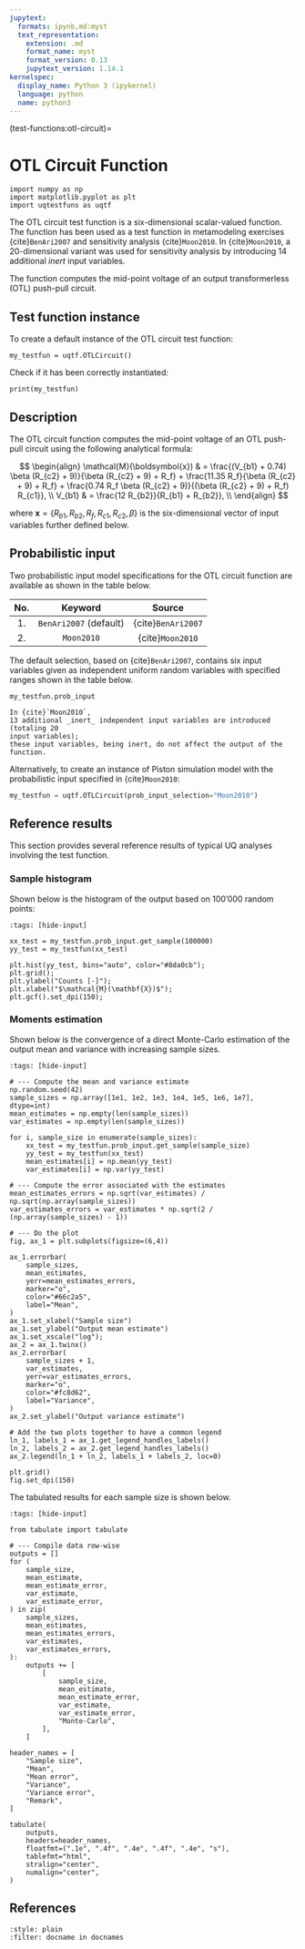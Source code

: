 ```yaml
---
jupytext:
  formats: ipynb,md:myst
  text_representation:
    extension: .md
    format_name: myst
    format_version: 0.13
    jupytext_version: 1.14.1
kernelspec:
  display_name: Python 3 (ipykernel)
  language: python
  name: python3
---
```


(test-functions:otl-circuit)=
# OTL Circuit Function

```{code-cell} ipython3
import numpy as np
import matplotlib.pyplot as plt
import uqtestfuns as uqtf
```

The OTL circuit test function is a six-dimensional scalar-valued function.
The function has been used as a test function in metamodeling exercises
{cite}`BenAri2007` and sensitivity analysis {cite}`Moon2010`.
In {cite}`Moon2010`, a 20-dimensional variant was used for sensitivity analysis
by introducing 14 additional _inert_ input variables.

The function computes the mid-point voltage of an output transformerless (OTL)
push-pull circuit.

## Test function instance

To create a default instance of the OTL circuit test function:

```{code-cell} ipython3
my_testfun = uqtf.OTLCircuit()
```

Check if it has been correctly instantiated:

```{code-cell} ipython3
print(my_testfun)
```

## Description

The OTL circuit function computes the mid-point voltage of an OTL push-pull
circuit using the following analytical formula:

$$
\begin{align}
	\mathcal{M}(\boldsymbol{x}) & = \frac{(V_{b1} + 0.74) \beta (R_{c2} + 9)}{\beta (R_{c2} + 9) + R_f} + \frac{11.35 R_f}{\beta (R_{c2} + 9) + R_f} + \frac{0.74 R_f \beta (R_{c2} + 9)}{(\beta (R_{c2} + 9) + R_f) R_{c1}}, \\
	V_{b1} & = \frac{12 R_{b2}}{R_{b1} + R_{b2}}, \\
\end{align}
$$

where $\boldsymbol{x} = \{ R_{b1}, R_{b2}, R_f, R_{c1}, R_{c2}, \beta \}$ is
the six-dimensional vector of input variables further defined below.

## Probabilistic input

Two probabilistic input model specifications for the OTL circuit function
are available as shown in the table below.

|  No.   |         Keyword         |       Source       |  
|:------:|:-----------------------:|:------------------:|  
|   1.   | `BenAri2007` (default)  | {cite}`BenAri2007` |  
|   2.   |       `Moon2010`        |  {cite}`Moon2010`  |

The default selection, based on {cite}`BenAri2007`,
contains six input variables given as independent uniform random variables
with specified ranges shown in the table below.

```{code-cell} ipython3
my_testfun.prob_input
```

```{note}
In {cite}`Moon2010`,
13 additional _inert_ independent input variables are introduced (totaling 20
input variables);
these input variables, being inert, do not affect the output of the function.
```

Alternatively, to create an instance of Piston simulation model
with the probabilistic input specified in {cite}`Moon2010`:

```python
my_testfun = uqtf.OTLCircuit(prob_input_selection="Moon2010")
```

## Reference results

This section provides several reference results of typical UQ analyses involving
the test function.

### Sample histogram

Shown below is the histogram of the output based on $100'000$ random points:

```{code-cell} ipython3
:tags: [hide-input]

xx_test = my_testfun.prob_input.get_sample(100000)
yy_test = my_testfun(xx_test)

plt.hist(yy_test, bins="auto", color="#8da0cb");
plt.grid();
plt.ylabel("Counts [-]");
plt.xlabel("$\mathcal{M}(\mathbf{X})$");
plt.gcf().set_dpi(150);
```

### Moments estimation

Shown below is the convergence of a direct Monte-Carlo estimation of
the output mean and variance with increasing sample sizes.

```{code-cell} ipython3
:tags: [hide-input]

# --- Compute the mean and variance estimate
np.random.seed(42)
sample_sizes = np.array([1e1, 1e2, 1e3, 1e4, 1e5, 1e6, 1e7], dtype=int)
mean_estimates = np.empty(len(sample_sizes))
var_estimates = np.empty(len(sample_sizes))

for i, sample_size in enumerate(sample_sizes):
    xx_test = my_testfun.prob_input.get_sample(sample_size)
    yy_test = my_testfun(xx_test)
    mean_estimates[i] = np.mean(yy_test)
    var_estimates[i] = np.var(yy_test)

# --- Compute the error associated with the estimates
mean_estimates_errors = np.sqrt(var_estimates) / np.sqrt(np.array(sample_sizes))
var_estimates_errors = var_estimates * np.sqrt(2 / (np.array(sample_sizes) - 1))

# --- Do the plot
fig, ax_1 = plt.subplots(figsize=(6,4))

ax_1.errorbar(
    sample_sizes,
    mean_estimates,
    yerr=mean_estimates_errors,
    marker="o",
    color="#66c2a5",
    label="Mean",
)
ax_1.set_xlabel("Sample size")
ax_1.set_ylabel("Output mean estimate")
ax_1.set_xscale("log");
ax_2 = ax_1.twinx()
ax_2.errorbar(
    sample_sizes + 1,
    var_estimates,
    yerr=var_estimates_errors,
    marker="o",
    color="#fc8d62",
    label="Variance",
)
ax_2.set_ylabel("Output variance estimate")

# Add the two plots together to have a common legend
ln_1, labels_1 = ax_1.get_legend_handles_labels()
ln_2, labels_2 = ax_2.get_legend_handles_labels()
ax_2.legend(ln_1 + ln_2, labels_1 + labels_2, loc=0)

plt.grid()
fig.set_dpi(150)
```

The tabulated results for each sample size is shown below.

```{code-cell} ipython3
:tags: [hide-input]

from tabulate import tabulate

# --- Compile data row-wise
outputs = []
for (
    sample_size,
    mean_estimate,
    mean_estimate_error,
    var_estimate,
    var_estimate_error,
) in zip(
    sample_sizes,
    mean_estimates,
    mean_estimates_errors,
    var_estimates,
    var_estimates_errors,
):
    outputs += [
        [
            sample_size,
            mean_estimate,
            mean_estimate_error,
            var_estimate,
            var_estimate_error,
            "Monte-Carlo",
        ],
    ]

header_names = [
    "Sample size",
    "Mean",
    "Mean error",
    "Variance",
    "Variance error",
    "Remark",
]

tabulate(
    outputs,
    headers=header_names,
    floatfmt=(".1e", ".4f", ".4e", ".4f", ".4e", "s"),
    tablefmt="html",
    stralign="center",
    numalign="center",
)
```

## References

```{bibliography}
:style: plain
:filter: docname in docnames
```